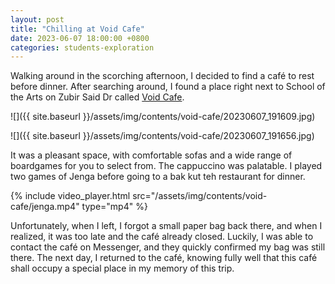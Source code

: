```yaml
---
layout: post
title: "Chilling at Void Cafe"
date: 2023-06-07 18:00:00 +0800
categories: students-exploration
---
```


Walking around in the scorching afternoon, I decided to find a café to rest before dinner. After searching around, I found a place right next to School of the Arts on Zubir Said Dr called [Void Cafe](https://voidcafe.com).

![]({{ site.baseurl }}/assets/img/contents/void-cafe/20230607_191609.jpg)

![]({{ site.baseurl }}/assets/img/contents/void-cafe/20230607_191656.jpg)

It was a pleasant space, with comfortable sofas and a wide range of boardgames for you to select from. The cappuccino was palatable. I played two games of Jenga before going to a bak kut teh restaurant for dinner.

{% include video_player.html src="/assets/img/contents/void-cafe/jenga.mp4" type="mp4" %}

Unfortunately, when I left, I forgot a small paper bag back there, and when I realized, it was too late and the café already closed. Luckily, I was able to contact the café on Messenger, and they quickly confirmed my bag was still there. The next day, I returned to the café, knowing fully well that this café shall occupy a special place in my memory of this trip.
